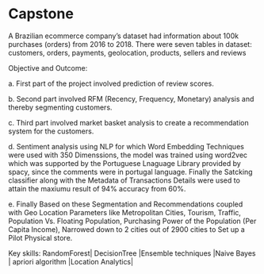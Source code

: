 # Capstone
A Brazilian ecommerce company’s dataset had information about 100k purchases (orders) from 2016 to 2018. There were seven tables in dataset: customers, orders, payments, geolocation, products, sellers and reviews

Objective and Outcome:

a.	First part of the project involved prediction of review scores.

b.	Second part involved RFM (Recency, Frequency, Monetary) analysis and thereby segmenting customers.

c.	Third part involved market basket analysis to create a recommendation system for the customers.

d.	Sentiment analysis using NLP for which Word Embedding Techniques were used with 350 Dimenssions, the model was trained using word2vec which was supported by the Portuguese Lnaguage Library provided by spacy, since the comments were in portugal language. Finally the Satcking classifier along with the Metadata of Transactions Details were used to attain the maxiumu result of 94% accuracy from 60%.

e.	Finally Based on these Segmentation and Recommendations coupled with Geo Location Parameters like Metropolitan Cities, Tourism, Traffic, Population Vs. Floating Population, Purchasing Power of the Population (Per Capita Income), Narrowed down to 2 cities out of 2900 cities to Set up a Pilot Physical store.

Key skills: RandomForest| DecisionTree |Ensemble techniques |Naive Bayes | apriori algorithm |Location Analytics|
